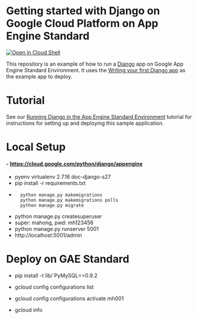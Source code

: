 # Getting started with Django on Google Cloud Platform on App Engine Standard

[![Open in Cloud Shell][shell_img]][shell_link]

[shell_img]: http://gstatic.com/cloudssh/images/open-btn.png
[shell_link]: https://console.cloud.google.com/cloudshell/open?git_repo=https://github.com/GoogleCloudPlatform/python-docs-samples&page=editor&open_in_editor=appengine/standard/django/README.md

This repository is an example of how to run a [Django](https://www.djangoproject.com/) 
app on Google App Engine Standard Environment. It uses the 
[Writing your first Django app](https://docs.djangoproject.com/en/1.9/intro/tutorial01/) as the 
example app to deploy.


# Tutorial
See our [Running Django in the App Engine Standard Environment](https://cloud.google.com/python/django/appengine) tutorial for instructions for setting up and deploying this sample application.

# Local Setup
#### - https://cloud.google.com/python/django/appengine
- pyenv virtualenv 2.7.16 doc-django-s27
- pip install -r requirements.txt
- ```
    python manage.py makemigrations
    python manage.py makemigrations polls
    python manage.py migrate
  ```
- python manage.py createsuperuser
- super: mahong, pwd: mh123456
- python manage.py runserver 5001
- http://localhost:5001/admin

# Deploy on GAE Standard
- pip install -t lib/ PyMySQL==0.9.2

- gcloud config configurations list
- gcloud config configurations activate mh001
- gcloud info